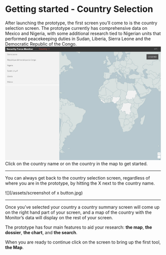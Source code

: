 # **Getting started - Country Selection**

After launching the prototype, the first screen you’ll come to is the country selection screen. The prototype currently has comprehensive data on Mexico and Nigeria, with some additional research tied to Nigerian units that performed peacekeeping duties in Sudan, Liberia, Sierra Leone and the Democratic Republic of the Congo. ![](/userguide/assets/coutnryselection.jpg)Click on the country name or on the country in the map to get started.

---

You can always get back to the country selection screen, regardless of where you are in the prototype, by hitting the X next to the country name.

![](/assets/screenshot of x button.jpg)

---

Once you’ve selected your country a country summary screen will come up on the right hand part of your screen, and a map of the country with the Monitor’s data will display on the rest of your screen.

The prototype has four main features to aid your research: **the map**, **the dossier**, **the chart**, and **the search**.

When you are ready to continue click on the screen to bring up the first tool, **the Map**.

